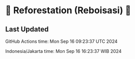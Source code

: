 
# 🌳 Reforestation (Reboisasi) 🌲

## Last Updated

GitHub Actions time: Mon Sep 16 09:23:37 UTC 2024

Indonesia/Jakarta time: Mon Sep 16 16:23:37 WIB 2024
